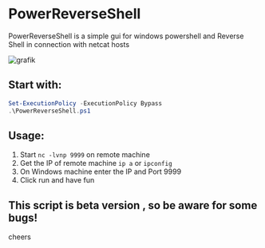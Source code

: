 # PowerReverseShell
PowerReverseShell is a simple gui for windows powershell and Reverse Shell in connection with netcat hosts

![grafik](https://github.com/suuhm/PowerReverseShell/assets/11504990/17f31a06-5d6e-41dd-bfa6-a17ad12ec87c)

## Start with:
```powershell
Set-ExecutionPolicy -ExecutionPolicy Bypass
.\PowerReverseShell.ps1
```

## Usage:
1. Start `nc -lvnp 9999` on remote machine
2. Get the IP of remote machine `ip a` or `ipconfig`  
3. On Windows machine enter the IP and Port 9999
4. Click run and have fun



## This script is beta version , so be aware for some bugs!

cheers
